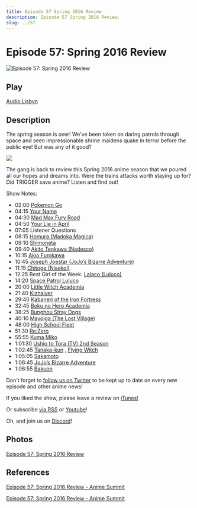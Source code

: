 ```yaml
---
title: Episode 57 Spring 2016 Review
description: Episode 57 Spring 2016 Review.
slug: ../57
---
```


# Episode 57: Spring 2016 Review

![Episode 57: Spring 2016 Review](https://i.imgur.com/4mx63Kd.png)

## Play

[Audio Lisbyn](http://traffic.libsyn.com/ranime/final_57_mixdown.mp3)

## Description

The spring season is over! We've been taken on daring patrols through space and seen impressionable shrine maidens quake in terror before the public eye! But was any of it good?

[![](https://i.imgur.com/EPnQc1R.png)](http://traffic.libsyn.com/ranime/final_57_mixdown.mp3)

The gang is back to review this Spring 2016 anime season that we poured all our hopes and dreams into. Were the trains attacks worth staying up for? Did TRIGGER save anime? Listen and find out!

Show Notes:

*   02:00 [Pokemon Go](https://en.wikipedia.org/wiki/Pok%C3%A9mon_Go)
*   04:15 [Your Name](http://myanimelist.net/anime/32281/Kimi_no_Na_wa?q=your%20name)
*   04:30 [Mad Max Fury Road](http://www.imdb.com/title/tt1392190/?ref_=nv_sr_1)
*   04:50 [Your Lie in April](http://myanimelist.net/anime/23273/Shigatsu_wa_Kimi_no_Uso)
*   07:05 Listener Questions
*   08:15 [Homura (Madoka Magica)](http://myanimelist.net/character/38005/Homura_Akemi?q=homura)
*   09:10 [Shimoneta](http://myanimelist.net/anime/29786/Shimoneta_to_Iu_Gainen_ga_Sonzai_Shinai_Taikutsu_na_Sekai)
*   09:40 [Akito Tenkawa (Nadesco)](http://myanimelist.net/character/2459/Akito_Tenkawa)
*   10:15 [Akio Furokawa](http://myanimelist.net/character/7095/Akio_Furukawa?q=akio%20fur)
*   10:45 [Joseph Joestar (JoJo’s Bizarre Adventure)](http://myanimelist.net/character/6356/Joseph_Joestar?q=joseph%20joe)
*   11:15 [Chitoge (Nisekoi)](http://myanimelist.net/character/48391/Chitoge_Kirisaki?q=chitoge)
*   12:25 Best Girl of the Week: [Lalaco (Luluco)](http://myanimelist.net/character/140101/Lalaco_Godspeed)
*   14:20 [Space Patrol Luluco](http://myanimelist.net/anime/32681/Uchuu_Patrol_Luluco?q=luluco)
*   20:00 [Little Witch Academia](http://myanimelist.net/anime/14349/Little_Witch_Academia?q=little%20witch)
*   21:40 [Kiznaiver](http://myanimelist.net/anime/31798/Kiznaiver?q=kiznaiver)
*   29:40 [Kabaneri of the Iron Fortress](http://myanimelist.net/anime/28623/Koutetsujou_no_Kabaneri?q=kabaneri)
*   32:45 [Boku no Hero Academia](http://myanimelist.net/anime/31964/Boku_no_Hero_Academia?q=boku%20no%20hero)
*   38:25 [Bunghou Stray Dogs](http://myanimelist.net/anime/31478/Bungou_Stray_Dogs?q=bungh)
*   40:10 [Mayoiga (The Lost Village)](http://myanimelist.net/anime/32438/Mayoiga)
*   48:00 [High School Fleet](http://myanimelist.net/anime/31500/High_School_Fleet)
*   51:30 [Re:Zero](http://myanimelist.net/anime/31240/Re_Zero_kara_Hajimeru_Isekai_Seikatsu?q=rezero)
*   55:55 [Kuma Miko](http://myanimelist.net/anime/31804/Kuma_Miko?q=kuma%20miko)
*   1:01:30 [Ushio to Tora (TV) 2nd Season](http://myanimelist.net/anime/31098/Ushio_to_Tora_TV_2nd_Season?q=ushio%20to%20tora)
*   1:02:45 [Tanaka-kun](http://myanimelist.net/anime/32093/Tanaka-kun_wa_Itsumo_Kedaruge?q=tanakja) , [Flying Witch](http://myanimelist.net/anime/31376/Flying_Witch?q=flying%20witch)
*   1:05:05 [Sakamoto](http://myanimelist.net/anime/32542/Sakamoto_desu_ga?q=sakamoto)
*   1:06:45 [JoJo’s Bizarre Adventure](http://myanimelist.net/anime/31933/JoJo_no_Kimyou_na_Bouken__Diamond_wa_Kudakenai?q=jojo%20diamond)
*   1:06:55 [Bakuon](http://myanimelist.net/anime/30795/Bakuon?q=bakuon)

Don't forget to [follow us on Twitter](https://twitter.animesummit.net/) to be kept up to date on every new episode and other anime news!

If you liked the show, please leave a review on [iTunes!](http://itunes.animesummit.net/)

Or subscribe [via RSS](http://ranime.libsyn.com/rss) or [Youtube](http://yt.animesummit.net/)!

Oh, and join us on [Discord](http://discord.animesummit.net/)!

## Photos

[Episode 57: Spring 2016 Review](https://i.imgur.com/4mx63Kd.png)

## References

[Episode 57: Spring 2016 Review - Anime Summit](https://web.archive.org/web/20161225013308/http://animesummit.net/episode-57-spring-2016-review)

[Episode 57: Spring 2016 Review - Anime Summit](http://animesummit.net/episode-57-spring-2016-review)